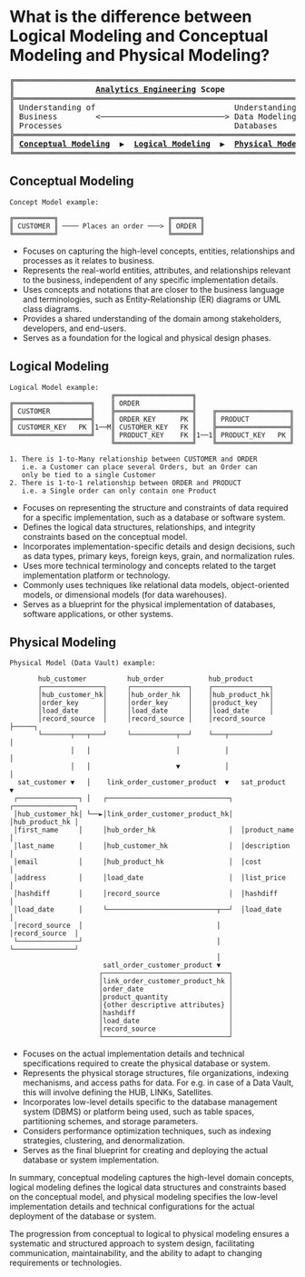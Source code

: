 # What is the difference between Logical Modeling and Conceptual Modeling and Physical Modeling?



<pre>
╔════════════════════════════════════════════════════════════════╗
║                 <a href="https://analyticsengineering.net/mailman/listinfo/wranglers"><b>Analytics Engineering</b></a> <b>Scope</b>                    ║
╠════════════════════════════════════════════════════════════════╣  
║ Understanding of                             Understanding of  ║
║ Business        <──────────────────────────> Data Modeling and ║
║ Processes                                    Databases         ║
╠════════════════════════════════════════════════════════════════╣
║ <a href="#conceptual-modeling"><b>Conceptual Modeling</b></a>  <b>▶</b>  <a href="#logical-modeling"><b>Logical Modeling</b></a>  <b>▶</b>  <a href="#physical-modeling"><b>Physical Modeling</b></a> ║
╚════════════════════════════════════════════════════════════════╝
</pre>

## Conceptual Modeling

```
Concept Model example:

╔══════════╗                           ╔═══════╗
║ CUSTOMER ║ ──── Places an order ───> ║ ORDER ║
╚══════════╝                           ╚═══════╝
```

- Focuses on capturing the high-level concepts, entities, relationships and processes as it relates to business.
- Represents the real-world entities, attributes, and relationships relevant to the business, independent of any specific implementation details.
- Uses concepts and notations that are closer to the business language and terminologies, such as Entity-Relationship (ER) diagrams or UML class diagrams.
- Provides a shared understanding of the domain among stakeholders, developers, and end-users.
- Serves as a foundation for the logical and physical design phases.

## Logical Modeling

```
Logical Model example:
                         ╔═══════════════════╗
╔═══════════════════╗    ║ ORDER             ║
║ CUSTOMER          ║    ╠═══════════════════╣    ╔══════════════════╗
╠═══════════════════╣    ║ ORDER_KEY      PK ║    ║ PRODUCT          ║
║ CUSTOMER_KEY   PK ║1──M║ CUSTOMER_KEY   FK ║    ╠══════════════════╣
╚═══════════════════╝    ║ PRODUCT_KEY    FK ║1──1║ PRODUCT_KEY   PK ║               
                         ╚═══════════════════╝    ╚══════════════════╝

1. There is 1-to-Many relationship between CUSTOMER and ORDER
   i.e. a Customer can place several Orders, but an Order can
   only be tied to a single Customer
2. There is 1-to-1 relationship between ORDER and PRODUCT
   i.e. a Single order can only contain one Product

```
- Focuses on representing the structure and constraints of data required for a specific implementation, such as a database or software system.
- Defines the logical data structures, relationships, and integrity constraints based on the conceptual model.
- Incorporates implementation-specific details and design decisions, such as data types, primary keys, foreign keys, grain, and normalization rules.
- Uses more technical terminology and concepts related to the target implementation platform or technology.
- Commonly uses techniques like relational data models, object-oriented models, or dimensional models (for data warehouses).
- Serves as a blueprint for the physical implementation of databases, software applications, or other systems.

## Physical Modeling

```
Physical Model (Data Vault) example:
                                                                                    
       hub_customer          hub_order           hub_product                                                        
       ┌───────────────┐     ┌──────────────┐    ┌──────────────┐                                                   
       │hub_customer_hk│     │hub_order_hk  │    │hub_product_hk│                                                   
       │order_key      │     │order_key     │    │product_key   │                                                  
       │load_date      │     │load_date     │    │load_date     │                                                   
       │record_source  │     │record_source │    │record_source ├─────┐                                             
       └───────┬───┬───┘     └───────────┬──┘    └───┬──────────┘     │                                             
               │   │                     │           │                │                                             
               │   │                     ▼           │                │                                             
  sat_customer ▼   │    link_order_customer_product  ▼   sat_product  ▼                                             
 ┌───────────────┐ │   ┌──────────────────────────────┐  ┌───────────────┐                                          
 │hub_customer_hk│ └──►│link_order_customer_product_hk│  │hub_product_hk │                                          
 │first_name     │     │hub_order_hk                  │  │product_name   │                                          
 │last_name      │     │hub_customer_hk               │  │description    │                                          
 │email          │     │hub_product_hk                │  │cost           │                                          
 │address        │     │load_date                     │  │list_price     │                                          
 │hashdiff       │     │record_source                 │  │hashdiff       │                                          
 │load_date      │     └───────────────────────────┬──┘  │load_date      │                                          
 │record_source  │                                 │     │record_source  │                                          
 └───────────────┘                                 │     └───────────────┘                                          
                                                   │                                                                
                       satl_order_customer_product ▼                                                                
                      ┌───────────────────────────────┐                                                             
                      │link_order_customer_product_hk │                                                             
                      │order_date                     │                                                             
                      │product_quantity               │                                                             
                      │{other descriptive attributes} │                                                             
                      │hashdiff                       │                                                             
                      │load_date                      │                                                             
                      │record_source                  │                                                             
                      └───────────────────────────────┘                                                                                          
```
- Focuses on the actual implementation details and technical specifications required to create the physical database or system. 
- Represents the physical storage structures, file organizations, indexing mechanisms, and access paths for data. For e.g. in case of a Data Vault, this will involve defining the HUB, LINKs, Satellites.
- Incorporates low-level details specific to the database management system (DBMS) or platform being used, such as table spaces, partitioning schemes, and storage parameters.
- Considers performance optimization techniques, such as indexing strategies, clustering, and denormalization.
- Serves as the final blueprint for creating and deploying the actual database or system implementation.

In summary, conceptual modeling captures the high-level domain concepts, logical modeling defines the logical data structures and constraints based on the conceptual model, and physical modeling specifies the low-level implementation details and technical configurations for the actual deployment of the database or system.

The progression from conceptual to logical to physical modeling ensures a systematic and structured approach to system design, facilitating communication, maintainability, and the ability to adapt to changing requirements or technologies.
